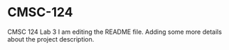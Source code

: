 # CMSC-124
CMSC 124 Lab 3 I am editing the README file. Adding some more details about the project description.
